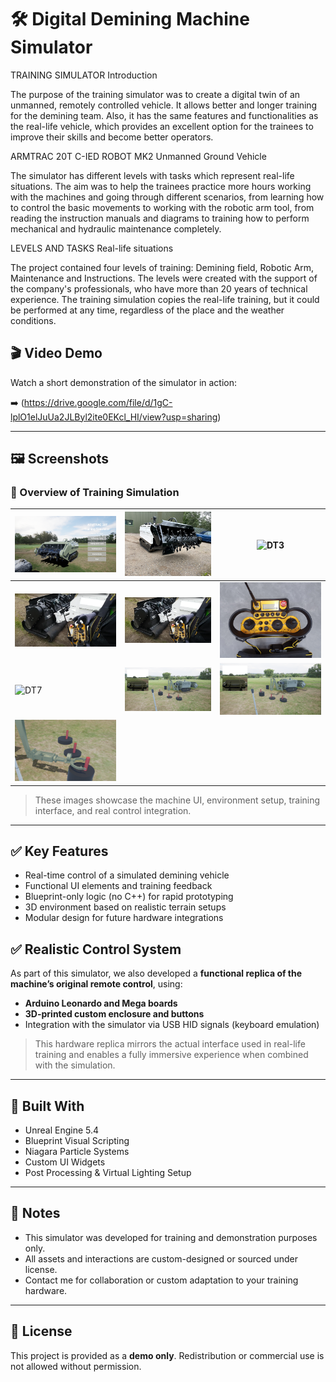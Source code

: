 # 🛠️ Digital Demining Machine Simulator

TRAINING SIMULATOR
Introduction

The purpose of the training simulator was to create a digital twin of an unmanned, remotely controlled vehicle. It allows better and longer training for the demining team. Also, it has the same features and functionalities as the real-life vehicle, which provides an excellent option for the trainees to improve their skills and become better operators.

ARMTRAC 20T C-IED ROBOT MK2
Unmanned Ground Vehicle

The simulator has different levels with tasks which represent real-life situations. The aim was to help the trainees practice more hours working with the machines and going through different scenarios, from learning how to control the basic movements to working with the robotic arm tool, from reading the instruction manuals and diagrams to training how to perform mechanical and hydraulic maintenance completely.

LEVELS AND TASKS
Real-life situations

The project contained four levels of training: Demining field, Robotic Arm, Maintenance and Instructions. The levels were created with the support of the company's professionals, who have more than 20 years of technical experience. The training simulation copies the real-life training, but it could be performed at any time, regardless of the place and the weather conditions.

## 🎬 Video Demo

Watch a short demonstration of the simulator in action:

➡️ (https://drive.google.com/file/d/1gC-lplO1elJuUa2JLByl2ite0EKcl_HI/view?usp=sharing)

---

## 🖼️ Screenshots

### 🧭 Overview of Training Simulation

| ![DT1](DemoPictures/DT1.png) | ![DT2](DemoPictures/DT2.jpg) | ![DT3](DemoPictures/DT3.png) |
|-----------------------------|-----------------------------|-----------------------------|
| ![DT4](DemoPictures/DT4.png) | ![DT5](DemoPictures/DT5.png) | ![DT6](DemoPictures/DT6.jpg) |
| ![DT7](DemoPictures/DT7.png) | ![DT8](DemoPictures/DT8.png) | ![DT9](DemoPictures/DT9.png) |
| ![DT7](DemoPictures/DT9.0.png) |

> These images showcase the machine UI, environment setup, training interface, and real control integration.

---

## ✅ Key Features

- Real-time control of a simulated demining vehicle
- Functional UI elements and training feedback
- Blueprint-only logic (no C++) for rapid prototyping
- 3D environment based on realistic terrain setups
- Modular design for future hardware integrations

## ✅ Realistic Control System

As part of this simulator, we also developed a **functional replica of the machine’s original remote control**, using:

- **Arduino Leonardo and Mega boards**
- **3D-printed custom enclosure and buttons**
- Integration with the simulator via USB HID signals (keyboard emulation)

> This hardware replica mirrors the actual interface used in real-life training and enables a fully immersive experience when combined with the simulation.

---

## 🧰 Built With

- Unreal Engine 5.4
- Blueprint Visual Scripting
- Niagara Particle Systems
- Custom UI Widgets
- Post Processing & Virtual Lighting Setup

---

## 📌 Notes

- This simulator was developed for training and demonstration purposes only.
- All assets and interactions are custom-designed or sourced under license.
- Contact me for collaboration or custom adaptation to your training hardware.

---

## 📃 License

This project is provided as a **demo only**. Redistribution or commercial use is not allowed without permission.
